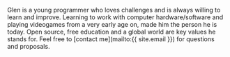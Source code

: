 Glen is a young programmer who loves challenges and is always willing to learn and improve. Learning to work with computer hardware/software and playing videogames from a very early age on, made him the person he is today. Open source, free education and a global world are key values he stands for. Feel free to [contact me](mailto:{{ site.email }}) for questions and proposals.